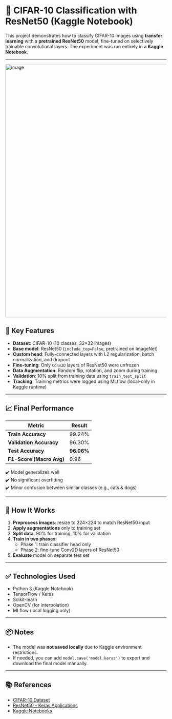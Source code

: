 # 🧠 CIFAR-10 Classification with ResNet50 (Kaggle Notebook)

This project demonstrates how to classify CIFAR-10 images using **transfer learning** with a **pretrained ResNet50** model, fine-tuned on selectively trainable convolutional layers. The experiment was run entirely in a **Kaggle Notebook**.

---
<img width="790" alt="image" src="https://github.com/user-attachments/assets/887f8660-76c2-44a3-a893-b1e1a4a20d73" />



## 🔧 Key Features

- **Dataset**: CIFAR-10 (10 classes, 32×32 images)
- **Base model**: ResNet50 (`include_top=False`, pretrained on ImageNet)
- **Custom head**: Fully-connected layers with L2 regularization, batch normalization, and dropout
- **Fine-tuning**: Only `Conv2D` layers of ResNet50 were unfrozen
- **Data Augmentation**: Random flip, rotation, and zoom during training
- **Validation**: 10% split from training data using `train_test_split`
- **Tracking**: Training metrics were logged using MLflow (local-only in Kaggle runtime)

---

## 📈 Final Performance

| Metric            | Result     |
|-------------------|------------|
| **Train Accuracy**    | 99.24%     |
| **Validation Accuracy** | 96.30%     |
| **Test Accuracy**      | **96.06%** |
| **F1-Score (Macro Avg)** | 0.96      |

✔️ Model generalizes well  
✔️ No significant overfitting  
✔️ Minor confusion between similar classes (e.g., cats & dogs)

---

## 🧪 How It Works

1. **Preprocess images**: resize to 224×224 to match ResNet50 input
2. **Apply augmentations** only to training set
3. **Split data**: 90% for training, 10% for validation
4. **Train in two phases**:
   - Phase 1: train classifier head only
   - Phase 2: fine-tune Conv2D layers of ResNet50
5. **Evaluate** model on separate test set

---

## ✅ Technologies Used

- Python 3 (Kaggle Notebook)
- TensorFlow / Keras
- Scikit-learn
- OpenCV (for interpolation)
- MLflow (local logging only)

---

## 📦 Notes

- The model was **not saved locally** due to Kaggle environment restrictions.
- If needed, you can add `model.save('model.keras')` to export and download the final model manually.

---

## 📚 References

- [CIFAR-10 Dataset](https://www.cs.toronto.edu/~kriz/cifar.html)
- [ResNet50 - Keras Applications](https://keras.io/api/applications/resnet/)
- [Kaggle Notebooks](https://www.kaggle.com/code/svitlanakovalivska/cifar10-on-resnet50-notebook-kovalivska)

